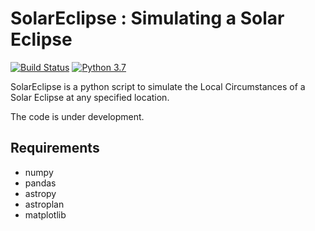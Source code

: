 # SolarEclipse : Simulating a Solar Eclipse #

[![Build Status](https://img.shields.io/badge/release-0.1-orange)](https://github.com/sPaMFouR/NightSkyPlan)
[![Python 3.7](https://img.shields.io/badge/python-3.7.2-brightgreen.svg)](https://www.python.org/downloads/release/python-372/)

SolarEclipse is a python script to simulate the Local Circumstances of a Solar Eclipse at any specified location.

The code is under development.

Requirements
-------

- numpy
- pandas
- astropy
- astroplan
- matplotlib
